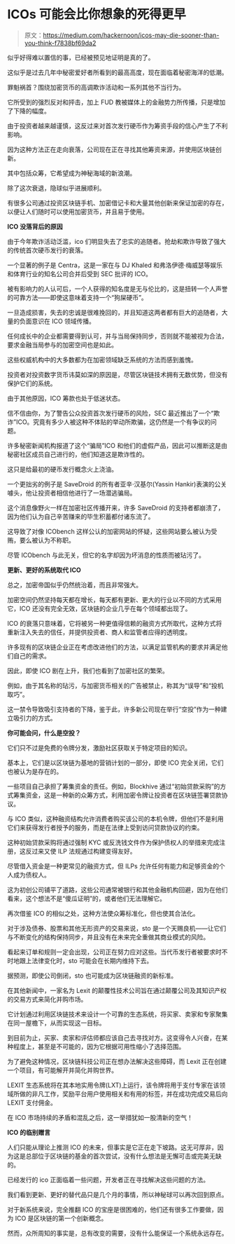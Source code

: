 # ICOs 可能会比你想象的死得更早

> 原文：<https://medium.com/hackernoon/icos-may-die-sooner-than-you-think-f7838bf69da2>

似乎好得难以置信的事，已经被预见地证明是真的了。

这似乎是过去几年中秘密爱好者所看到的最高高度，现在面临着秘密海洋的低潮。

罪魁祸首？围绕加密货币的高调欺诈活动和一系列其他不当行为。

它所受到的强烈反对和抨击，加上 FUD 教被媒体上的金融势力所传播，只是增加了下降的幅度。

由于投资者越来越谨慎，这反过来对首次发行硬币作为筹资手段的信心产生了不利影响。

因为这种方法正在走向衰落，公司现在正在寻找其他筹资来源，并使用区块链创新。

其中包括众筹，它希望成为神秘海域的新浪潮。

除了这次衰退，隐球似乎进展顺利。

有很多公司通过投资区块链手机、加密借记卡和大量其他创新来保证加密的存在，以便让人们随时可以使用加密货币，并且易于使用。

**ICO 没落背后的原因**

由于今年欺诈活动泛滥，ico 们明显失去了忠实的追随者。抢劫和欺诈导致了强大的传统首次硬币发行的衰落。

一个显著的例子是 Centra，这是一家在与 DJ Khaled 和弗洛伊德·梅威瑟等娱乐和体育行业的知名公司合并后受到 SEC 批评的 ICO。

被有影响力的人认可后，一个人获得的知名度是无与伦比的，这是扭转一个人声誉的可靠方法——即使这意味着支持一个“狗屎硬币”。

一旦造成损害，失去的忠诚是很难挽回的，并且知道这两者都有巨大的追随者，大量的负面意识在 ICO 领域传播。

任何成长中的企业都需要得到认可，并与当局保持同步，否则就不能被视为合法，要求金融当局参与的加密空间也是如此。

这些权威机构中的大多数都为在加密领域缺乏系统的方法而感到羞愧。

投资者对投资数字货币讳莫如深的原因是，尽管区块链技术拥有无数优势，但没有保护它们的系统。

由于其他原因，ICO 筹款也处于低迷状态。

信不信由你，为了警告公众投资首次发行硬币的风险，SEC 最近推出了一个“欺诈”ICO。究竟有多少人被这种不体贴的举动所欺骗，这仍然是一个有争议的问题。

许多秘密新闻机构报道了这个“骗局”ICO 和他们的虚假产品，因此可以推断这是由秘密社区成员自己进行的，他们知道这是欺诈性的。

这只是给最初的硬币发行概念火上浇油。

一个更拙劣的例子是 SaveDroid 的所有者亚辛·汉基尔(Yassin Hankir)表演的公关噱头，他让投资者相信他进行了一场潜逃骗局。

这个消息像野火一样在加密社区传播开来，许多 SaveDroid 的支持者都崩溃了，因为他们认为自己辛苦赚来的毕生积蓄都付诸东流了。

这导致了对像 ICObench 这样公认的加密网站的怀疑，这些网站要么被认为受贿，要么被认为不称职。

尽管 ICObench 与此无关，但它的名字却因为坏消息的性质而被玷污了。

**更新、更好的系统取代 ICO**

总之，加密帝国似乎仍然统治着，而且非常强大。

加密空间仍然坚持每天都在增长，每天都有更新、更大的行业以不同的方式采用它，ICO 还没有完全无效，区块链的企业几乎在每个领域都出现了。

ICO 的衰落只意味着，它将被另一种更值得信赖的融资方式所取代，这种方式将重新注入失去的信任，并提供投资者、商人和监管者应得的透明度。

许多现有的区块链企业正在考虑改进他们的方法，以满足监管机构的要求并满足他们自己的需求。

因此，即使 ICO 剧在上升，我们也看到了加密社区的繁荣。

例如，由于其名称的玷污，与加密货币相关的广告被禁止，称其为“误导”和“投机取巧”。

这一禁令导致吸引支持者的下降，鉴于此，许多新公司现在举行“空投”作为一种建立吸引力的方式。

**你可能会问，什么是空投？**

它们只不过是免费的令牌分发，激励社区获取关于特定项目的知识。

基本上，它们是以区块链为基地的营销计划的一部分，即使 ICO 完全关闭，它们也被认为是存在的。

一些项目自己承担了筹集资金的责任。例如，Blockhive 通过“初始贷款采购”的方式筹集资金，这是一种新的众筹方式，利用加密令牌让投资者在区块链签署贷款协议。

与 ICO 类似，这种融资结构允许消费者购买该公司的本机令牌，但他们不是利用它们来获得发行者授予的服务，而是在法律上受到访问贷款协议的约束。

这种初始贷款采购将通过强制 KYC 或反洗钱文件作为保护债权人的举措来完成注册，这反过来又使 ILP 法规通过构建变得友好。

尽管借入资金是一种更常见的融资方式，但 ILPs 允许任何有能力和足够资金的个人成为债权人。

这为初创公司铺平了道路，这些公司通常被银行和其他金融机构回避，因为在他们看来，这个想法不是“傻瓜证明”的，或者他们无法理解它。

再次借鉴 ICO 的相似之处，这种方法使众筹标准化，但也使其合法化。

对于涉及债券、股票和其他无形资产的交易来说，sto 是一个天赐良机——让它们与不断变化的结构保持同步，并且没有在未来完全重做其商业模式的风险。

看起来订单和规则一定会出现，公司正在努力应对这些。当代币发行者被要求时不时地跟上法律变化时，sto 可能会在长期内维持下去。

据预测，即使公司倒闭，sto 也可能成为区块链融资的新标准。

在其他新闻中，一家名为 Lexit 的颠覆性技术公司旨在通过颠覆公司及其知识产权的交易方式来简化并购市场。

它计划通过利用区块链技术来设计一个可靠的生态系统，将买家、卖家和专家聚集在同一屋檐下，从而实现这一目标。

到目前为止，买家、卖家和评估师都应该自己去寻找对方。这变得令人兴奋，在某种程度上，甚至是不可能的，因为它根据可用性缩小了选择范围。

为了避免这种情况，区块链科技公司正在想办法解决这些障碍，而 Lexit 正在创建一个项目，有可能解开并简化并购世界。

LEXIT 生态系统将在其本地实用令牌(LXT)上运行，该令牌将用于支付专家在该领域所做的非凡工作，奖励平台用户使用相关和有用的标签，并在成功完成交易后向 LEXIT 支付佣金。

在 ICO 市场持续的矛盾和混乱之后，这一举措犹如一股清新的空气！

**ICO 的临别赠言**

人们只能从理论上推测 ICO 的未来，但事实是它正在走下坡路。这无可厚非，因为这是总部位于区块链的基金的首次尝试，没有什么想法是无懈可击或完美无缺的。

已经发行的 ico 正面临着一些问题，开发者正在寻找解决这些问题的方法。

我们看到更新、更好的替代品只是几个月的事情，所以神秘球可以再次回到原点。

对于新系统来说，完全推翻 ICO 的宝座是很困难的，他们还有很多工作要做，因为 ICO 是区块链的第一个创新概念。

然而，众所周知的事实是，总有改变的需要，没有什么能保证一个系统永远存在。